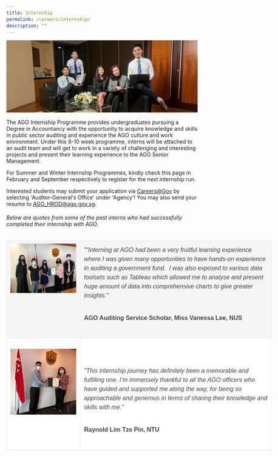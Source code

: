 ```yaml
---
title: Internship
permalink: /careers/internship/
description: ""
---
```

![](/images/HR%20Banner.jpg)

The AGO Internship Programme provides undergraduates pursuing a Degree in Accountancy with the opportunity to acquire knowledge and skills in public sector auditing and experience the AGO culture and work environment. Under this 8-10 week programme, interns will be attached to an audit team and will get to work in a variety of challenging and interesting projects and present their learning experience to the AGO Senior Management.

For Summer and Winter Internship Programmes, kindly check this page in February and September respectively to register for the next internship run.

Interested students may submit your application via [Careers@Gov](https://www.careers.hrp.gov.sg/sap/bc/ui5_ui5/sap/ZGERCFA004/index.html) by selecting 'Auditor-General's Office' under 'Agency'! You may also send your resume to AGO_HROD@ago.gov.sg.

###### Below are quotes from some of the past interns who had successfully completed their internship with AGO.

<table style="margin: 0px 0px 20px; padding: 0px; border-width: 0px 0px 1px; border-top-style: initial; border-right-style: initial; border-bottom-style: solid; border-left-style: initial; border-top-color: initial; border-right-color: initial; border-bottom-color: rgb(234, 234, 234); border-left-color: initial; border-image: initial; outline: 0px; font-size: 16px; vertical-align: baseline; background: rgb(255, 255, 255); color: rgb(68, 68, 68); border-collapse: collapse; border-spacing: 0px; width: 700px; font-family: Arial, Helvetica, sans-serif; font-style: normal; font-variant-ligatures: normal; font-variant-caps: normal; font-weight: 400; letter-spacing: normal; orphans: 2; text-align: start; text-transform: none; white-space: normal; widows: 2; word-spacing: 0px; -webkit-text-stroke-width: 0px; text-decoration-thickness: initial; text-decoration-style: initial; text-decoration-color: initial;"><tbody style="margin: 0px; padding: 0px; border: 0px; outline: 0px; font-size: 16px; vertical-align: baseline; background: transparent; color: inherit;"><tr style="margin: 0px; padding: 0px; border: 0px; outline: 0px; font-size: 16px; vertical-align: baseline; background: transparent; color: inherit;"><td style="margin: 0px; padding: 10px; border-top: none; border-right: 1px solid rgb(234, 234, 234); border-bottom: none; border-left: 1px solid rgb(234, 234, 234); border-image: initial; outline: 0px; font-size: 16px; vertical-align: top; background: rgb(245, 245, 245); color: inherit; white-space: normal;"><img src="/images/vanessa-presentation-photo.jpg" data-displaymode="Original" alt="Vanessa Presentation Photo (1)" title="Vanessa Presentation Photo (1)" style="margin: 0px; padding: 0px; border: 0px none; outline: 0px; font-size: 16px; vertical-align: top; background: transparent; color: inherit; height: auto; max-width: 100%; width: auto;"></td><td style="margin: 0px; padding: 10px; border-top: none; border-right: 1px solid rgb(234, 234, 234); border-bottom: none; border-left: 1px solid rgb(234, 234, 234); border-image: initial; outline: 0px; font-size: 16px; vertical-align: top; background: rgb(245, 245, 245); color: inherit; white-space: normal;"><p style="margin: 0px 0px 25px; padding: 5px 0px; border: 0px; outline: 0px; font-size: 1rem; vertical-align: baseline; background: transparent; color: rgb(68, 68, 68); font-family: Arial; font-weight: 400; line-height: 1.5em;"><em style="margin: 0px; padding: 0px; border: 0px; outline: 0px; font-size: 16px; vertical-align: baseline; background: transparent; color: inherit;">"“Interning at AGO had been a very fruitful learning experience where I was given many opportunities to have hands-on experience in auditing a government fund.&nbsp; I was also exposed to various data toolsets such as Tableau which allowed me to analyse and present huge amount of data into comprehensive charts to give greater insights."</em></p><p style="margin: 0px 0px 25px; padding: 5px 0px; border: 0px; outline: 0px; font-size: 1rem; vertical-align: baseline; background: transparent; color: rgb(68, 68, 68); font-family: Arial; font-weight: 400; line-height: 1.5em;"><strong style="margin: 0px; padding: 0px; border: 0px; outline: 0px; font-size: 16px; vertical-align: baseline; background: transparent; color: inherit; font-weight: bold !important;">AGO Auditing Service Scholar, Miss Vanessa Lee, NUS</strong></p></td></tr><tr style="margin: 0px; padding: 0px; border: 0px; outline: 0px; font-size: 16px; vertical-align: baseline; background: transparent; color: inherit;"><td style="margin: 0px; padding: 10px; border: 1px solid rgb(234, 234, 234); outline: 0px; font-size: 16px; vertical-align: top; background: transparent; color: inherit; white-space: normal;">&nbsp;<img src="/images/raynold-photo-2.jpg" data-displaymode="Original" alt="Raynold Internship Photo" title="Raynold Internship Photo" style="margin: 0px; padding: 0px; border: 0px none; outline: 0px; font-size: 16px; vertical-align: top; background: transparent; color: inherit; height: auto; max-width: 100%; width: auto;"></td><td style="margin: 0px; padding: 10px; border: 1px solid rgb(234, 234, 234); outline: 0px; font-size: 16px; vertical-align: top; background: transparent; color: inherit; white-space: normal;"><p style="margin: 0px 0px 25px; padding: 5px 0px; border: 0px; outline: 0px; font-size: 1rem; vertical-align: baseline; background: transparent; color: rgb(68, 68, 68); font-family: Arial; font-weight: 400; line-height: 1.5em;"><em style="margin: 0px; padding: 0px; border: 0px; outline: 0px; font-size: 16px; vertical-align: baseline; background: transparent; color: inherit;">&nbsp;</em></p><p style="margin: 0px 0px 25px; padding: 5px 0px; border: 0px; outline: 0px; font-size: 1rem; vertical-align: baseline; background: transparent; color: rgb(68, 68, 68); font-family: Arial; font-weight: 400; line-height: 1.5em;"><em style="margin: 0px; padding: 0px; border: 0px; outline: 0px; font-size: 16px; vertical-align: baseline; background: transparent; color: inherit;">"This internship journey has definitely been a memorable and fulfilling one. I’m immensely thankful to all the AGO officers who have guided and supported me along the way, for being so approachable and generous in terms of sharing their knowledge and skills with me."</em></p><p style="margin: 0px 0px 25px; padding: 5px 0px; border: 0px; outline: 0px; font-size: 1rem; vertical-align: baseline; background: transparent; color: rgb(68, 68, 68); font-family: Arial; font-weight: 400; line-height: 1.5em;"><strong style="margin: 0px; padding: 0px; border: 0px; outline: 0px; font-size: 16px; vertical-align: baseline; background: transparent; color: inherit; font-weight: bold !important;">Raynold Lim Tze Pin, NTU</strong></p></td></tr></tbody></table>